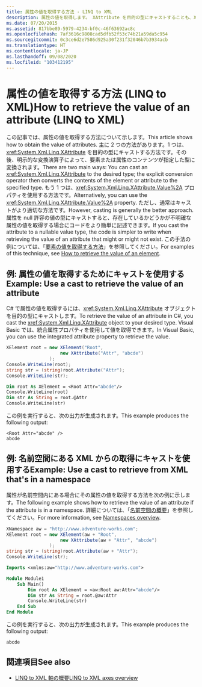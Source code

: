 ```yaml
---
title: 属性の値を取得する方法 - LINQ to XML
description: 属性の値を取得します。 XAttribute を目的の型にキャストすることも、XAttribute.Value プロパティを使用することもできます。
ms.date: 07/20/2015
ms.assetid: 817bbe89-5979-4234-bf0c-46f63692ac8c
ms.openlocfilehash: 7af3616c9808cad5dfb52f53c74b21a59da5c954
ms.sourcegitcommit: 0c3ce6d2e7586d925a30f231f32046b7b3934acb
ms.translationtype: HT
ms.contentlocale: ja-JP
ms.lasthandoff: 09/08/2020
ms.locfileid: "103412195"
---
```

# <a name="how-to-retrieve-the-value-of-an-attribute-linq-to-xml"></a><span data-ttu-id="f35f9-104">属性の値を取得する方法 (LINQ to XML)</span><span class="sxs-lookup"><span data-stu-id="f35f9-104">How to retrieve the value of an attribute (LINQ to XML)</span></span>

<span data-ttu-id="f35f9-105">この記事では、属性の値を取得する方法について示します。</span><span class="sxs-lookup"><span data-stu-id="f35f9-105">This article shows how to obtain the value of attributes.</span></span> <span data-ttu-id="f35f9-106">主に 2 つの方法があります。1 つは、<xref:System.Xml.Linq.XAttribute> を目的の型にキャストする方法です。その後、明示的な変換演算子によって、要素または属性のコンテンツが指定した型に変換されます。</span><span class="sxs-lookup"><span data-stu-id="f35f9-106">There are two main ways: You can cast an <xref:System.Xml.Linq.XAttribute> to the desired type; the explicit conversion operator then converts the contents of the element or attribute to the specified type.</span></span> <span data-ttu-id="f35f9-107">もう 1 つは、<xref:System.Xml.Linq.XAttribute.Value%2A> プロパティを使用する方法です。</span><span class="sxs-lookup"><span data-stu-id="f35f9-107">Alternatively, you can use the <xref:System.Xml.Linq.XAttribute.Value%2A> property.</span></span> <span data-ttu-id="f35f9-108">ただし、通常はキャストがより適切な方法です。</span><span class="sxs-lookup"><span data-stu-id="f35f9-108">However, casting is generally the better approach.</span></span> <span data-ttu-id="f35f9-109">属性を null 許容の値の型にキャストすると、存在しているかどうかが不明確な属性の値を取得する場合にコードをより簡単に記述できます。</span><span class="sxs-lookup"><span data-stu-id="f35f9-109">If you cast the attribute to a nullable value type, the code is simpler to write when retrieving the value of an attribute that might or might not exist.</span></span> <span data-ttu-id="f35f9-110">この手法の例については、「[要素の値を取得する方法](retrieve-value-element.md)」を参照してください。</span><span class="sxs-lookup"><span data-stu-id="f35f9-110">For examples of this technique, see [How to retrieve the value of an element](retrieve-value-element.md).</span></span>

## <a name="example-use-a-cast-to-retrieve-the-value-of-an-attribute"></a><span data-ttu-id="f35f9-111">例: 属性の値を取得するためにキャストを使用する</span><span class="sxs-lookup"><span data-stu-id="f35f9-111">Example: Use a cast to retrieve the value of an attribute</span></span>

<span data-ttu-id="f35f9-112">C# で属性の値を取得するには、<xref:System.Xml.Linq.XAttribute> オブジェクトを目的の型にキャストします。</span><span class="sxs-lookup"><span data-stu-id="f35f9-112">To retrieve the value of an attribute in C#, you cast the <xref:System.Xml.Linq.XAttribute> object to your desired type.</span></span> <span data-ttu-id="f35f9-113">Visual Basic では、統合属性プロパティを使用して値を取得できます。</span><span class="sxs-lookup"><span data-stu-id="f35f9-113">In Visual Basic, you can use the integrated attribute property to retrieve the value.</span></span>

```csharp
XElement root = new XElement("Root",
                    new XAttribute("Attr", "abcde")
                );
Console.WriteLine(root);
string str = (string)root.Attribute("Attr");
Console.WriteLine(str);
```

```vb
Dim root As XElement = <Root Attr="abcde"/>
Console.WriteLine(root)
Dim str As String = root.@Attr
Console.WriteLine(str)
```

<span data-ttu-id="f35f9-114">この例を実行すると、次の出力が生成されます。</span><span class="sxs-lookup"><span data-stu-id="f35f9-114">This example produces the following output:</span></span>

```output
<Root Attr="abcde" />
abcde
```

## <a name="example-use-a-cast-to-retrieve-from-xml-thats-in-a-namespace"></a><span data-ttu-id="f35f9-115">例: 名前空間にある XML からの取得にキャストを使用する</span><span class="sxs-lookup"><span data-stu-id="f35f9-115">Example: Use a cast to retrieve from XML that's in a namespace</span></span>

<span data-ttu-id="f35f9-116">属性が名前空間内にある場合にその属性の値を取得する方法を次の例に示します。</span><span class="sxs-lookup"><span data-stu-id="f35f9-116">The following example shows how to retrieve the value of an attribute if the attribute is in a namespace.</span></span> <span data-ttu-id="f35f9-117">詳細については、「[名前空間の概要](namespaces-overview.md)」を参照してください。</span><span class="sxs-lookup"><span data-stu-id="f35f9-117">For more information, see [Namespaces overview](namespaces-overview.md).</span></span>

```csharp
XNamespace aw = "http://www.adventure-works.com";
XElement root = new XElement(aw + "Root",
                    new XAttribute(aw + "Attr", "abcde")
                );
string str = (string)root.Attribute(aw + "Attr");
Console.WriteLine(str);
```

```vb
Imports <xmlns:aw="http://www.adventure-works.com">

Module Module1
    Sub Main()
        Dim root As XElement = <aw:Root aw:Attr="abcde"/>
        Dim str As String = root.@aw:Attr
        Console.WriteLine(str)
    End Sub
End Module
```

<span data-ttu-id="f35f9-118">この例を実行すると、次の出力が生成されます。</span><span class="sxs-lookup"><span data-stu-id="f35f9-118">This example produces the following output:</span></span>

```output
abcde
```

## <a name="see-also"></a><span data-ttu-id="f35f9-119">関連項目</span><span class="sxs-lookup"><span data-stu-id="f35f9-119">See also</span></span>

- [<span data-ttu-id="f35f9-120">LINQ to XML 軸の概要</span><span class="sxs-lookup"><span data-stu-id="f35f9-120">LINQ to XML axes overview</span></span>](linq-xml-axes-overview.md)
